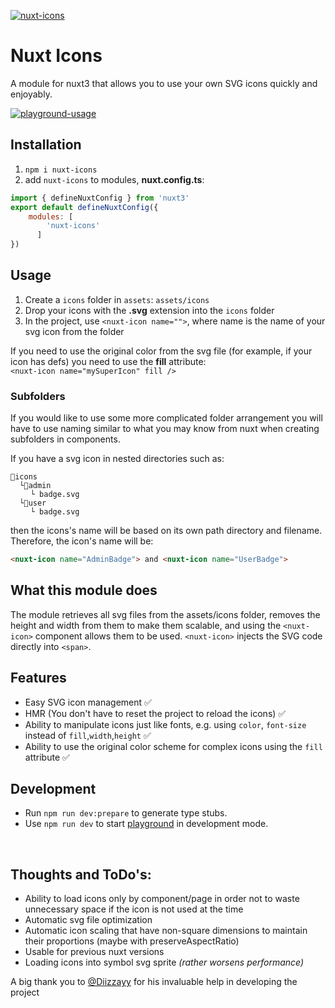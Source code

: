 [![nuxt-icons](https://i.imgur.com/SR1XufB.png "nuxt-icons banner")](https://github.com/gitFoxCode/nuxt-icons)
# Nuxt Icons
A module for nuxt3 that allows you to use your own SVG icons quickly and enjoyably. 

[![playground-usage](https://i.imgur.com/SMXXpVu.png "example of using icons in project")](https://github.com/gitFoxCode/nuxt-icons)

## Installation 
1. `npm i nuxt-icons`
2. add `nuxt-icons` to modules, **nuxt.config.ts**:
```javascript
import { defineNuxtConfig } from 'nuxt3'
export default defineNuxtConfig({
    modules: [
        'nuxt-icons'
      ]
})
```

## Usage
1. Create a `icons` folder in `assets`: `assets/icons`
2. Drop your icons with the **.svg** extension into the `icons` folder
3. In the project, use `<nuxt-icon name="">`, where name is the name of your svg icon from the folder

If you need to use the original color from the svg file (for example, if your icon has defs) you need to use the **fill** attribute: <br>
`<nuxt-icon name="mySuperIcon" fill />`

### Subfolders
If you would like to use some more complicated folder arrangement you will have to use naming similar to what you may know from nuxt when creating subfolders in components. 

If you have a svg icon in nested directories such as:
```
📁icons
  └📁admin
  ⠀⠀└ badge.svg
  └📁user
  ⠀⠀└ badge.svg
```
then the icons's name will be based on its own path directory and filename. Therefore, the icon's name will be:
```html
<nuxt-icon name="AdminBadge"> and <nuxt-icon name="UserBadge">
```
## What this module does
The module retrieves all svg files from the assets/icons folder, removes the height and width from them to make them scalable, and using the `<nuxt-icon>` component allows them to be used. `<nuxt-icon>` injects the SVG code directly into `<span>`. 

## Features
- Easy SVG icon management ✅
- HMR (You don't have to reset the project to reload the icons) ✅
- Ability to manipulate icons just like fonts, e.g. using `color`, `font-size` instead of `fill`,`width`,`height` ✅
- Ability to use the original color scheme for complex icons using the `fill` attribute ✅

## Development

- Run `npm run dev:prepare` to generate type stubs.
- Use `npm run dev` to start [playground](./playground) in development mode.

<br>

## Thoughts and ToDo's:
- Ability to load icons only by component/page in order not to waste unnecessary space if the icon is not used at the time
- Automatic svg file optimization 
- Automatic icon scaling that have non-square dimensions to maintain their proportions (maybe with preserveAspectRatio)
- Usable for previous nuxt versions
- Loading icons into symbol svg sprite *(rather worsens performance)*

A big thank you to [@Diizzayy](https://github.com/Diizzayy) for his invaluable help in developing the project 